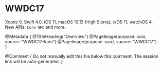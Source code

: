 # WWDC17

Xcode 9, Swift 4.0, iOS 11, macOS 10.13 (High Sierra), tvOS 11, watchOS 4.
New APIs: ``Core NFC`` and more. 

@Metadata {
   @TitleHeading("Overview")
   @PageImage(purpose: icon, source: "WWDC17-Icon")
   @PageImage(purpose: card, source: "WWDC17")
}

@Comment { Do not manually edit this file below this comment. The session link will be auto-generated. }
